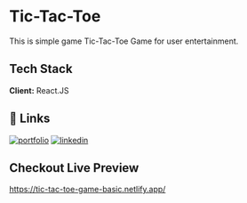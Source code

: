 
# Tic-Tac-Toe

 This is simple game Tic-Tac-Toe Game for user entertainment.

 


## Tech Stack

**Client:** React.JS


## 🔗 Links
[![portfolio](https://img.shields.io/badge/my_portfolio-000?style=for-the-badge&logo=ko-fi&logoColor=white)](https://porfolio-aniket2910.vercel.app/)
[![linkedin](https://img.shields.io/badge/linkedin-0A66C2?style=for-the-badge&logo=linkedin&logoColor=white)](www.linkedin.com/in/solanki-aniket0411)



## Checkout Live Preview
https://tic-tac-toe-game-basic.netlify.app/
